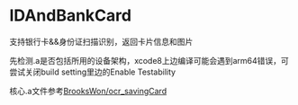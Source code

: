 # IDAndBankCard
支持银行卡&&身份证扫描识别，返回卡片信息和图片  

先检测.a是否包括所用的设备架构，xcode8上边编译可能会遇到arm64错误，可尝试关闭build setting里边的Enable Testability  

核心.a文件参考[BrooksWon/ocr_savingCard](https://github.com/BrooksWon/ocr_savingCard)
